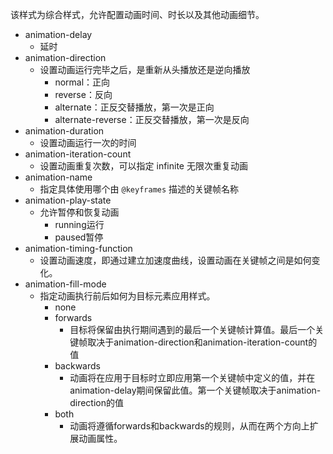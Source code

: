 该样式为综合样式，允许配置动画时间、时长以及其他动画细节。

- animation-delay
	- 延时
- animation-direction
	- 设置动画运行完毕之后，是重新从头播放还是逆向播放
		- normal：正向
		- reverse：反向
		- alternate：正反交替播放，第一次是正向
		- alternate-reverse：正反交替播放，第一次是反向
- animation-duration
	- 设置动画运行一次的时间
- animation-iteration-count
	- 设置动画重复次数，可以指定 infinite 无限次重复动画
- animation-name
	- 指定具体使用哪个由 `@keyframes` 描述的关键帧名称
- animation-play-state
	- 允许暂停和恢复动画
		- running运行
		- paused暂停
- animation-timing-function
	- 设置动画速度，即通过建立加速度曲线，设置动画在关键帧之间是如何变化。
- animation-fill-mode
	- 指定动画执行前后如何为目标元素应用样式。
		- none
		- forwards
			- 目标将保留由执行期间遇到的最后一个关键帧计算值。最后一个关键帧取决于animation-direction和animation-iteration-count的值
		- backwards
			- 动画将在应用于目标时立即应用第一个关键帧中定义的值，并在animation-delay期间保留此值。第一个关键帧取决于animation-direction的值
		- both
			- 动画将遵循forwards和backwards的规则，从而在两个方向上扩展动画属性。



